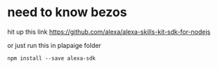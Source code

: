 # need to know bezos

hit up this link
https://github.com/alexa/alexa-skills-kit-sdk-for-nodejs

or just run this in plapaige folder

    npm install --save alexa-sdk
